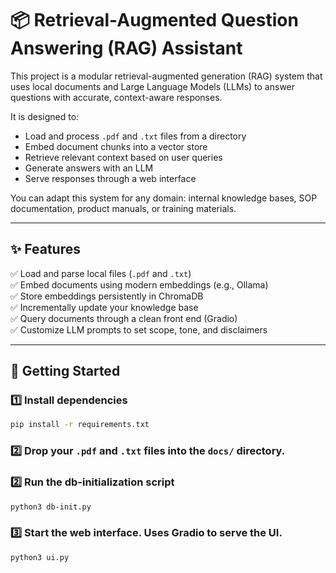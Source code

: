 # 📦 Retrieval-Augmented Question Answering (RAG) Assistant

This project is a modular retrieval-augmented generation (RAG) system that uses local documents and Large Language Models (LLMs) to answer questions with accurate, context-aware responses.

It is designed to:
- Load and process `.pdf` and `.txt` files from a directory
- Embed document chunks into a vector store
- Retrieve relevant context based on user queries
- Generate answers with an LLM
- Serve responses through a web interface

You can adapt this system for any domain: internal knowledge bases, SOP documentation, product manuals, or training materials.

---

## ✨ Features

✅ Load and parse local files (`.pdf` and `.txt`)  
✅ Embed documents using modern embeddings (e.g., Ollama)  
✅ Store embeddings persistently in ChromaDB  
✅ Incrementally update your knowledge base  
✅ Query documents through a clean front end (Gradio)  
✅ Customize LLM prompts to set scope, tone, and disclaimers

---

## 🚀 Getting Started

### 1️⃣ Install dependencies

```bash
pip install -r requirements.txt
```
### 2️⃣ Drop your `.pdf` and `.txt` files into the `docs/` directory.

### 2️⃣ Run the db-initialization script
```bash
python3 db-init.py
```
### 3️⃣ Start the web interface. Uses Gradio to serve the UI.
```bash
python3 ui.py
```